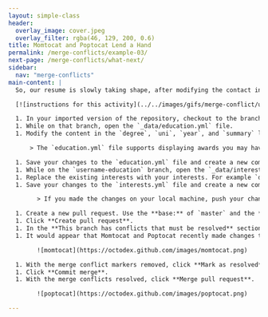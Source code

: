 ```yaml
---
layout: simple-class
header:
  overlay_image: cover.jpeg
  overlay_filter: rgba(46, 129, 200, 0.6)
title: Momtocat and Poptocat Lend a Hand
permalink: /merge-conflicts/example-03/
next-page: /merge-conflicts/what-next/
sidebar:
  nav: "merge-conflicts"
main-content: |
  So, our resume is slowly taking shape, after modifying the contact information in the `_config.yml` file, we turned our attention to the `experience.yml` file. To wrap up, we need to finish adding our education and interests to the resume.

  [![instructions for this activity](../../images/gifs/merge-conflict/username-education.gif)](../../images/gifs/merge-conflict/username-education.gif)

  1. In your imported version of the repository, checkout to the branch named: `username-education`.
  1. While on that branch, open the `_data/education.yml` file.
  1. Modify the content in the `degree`, `uni`, `year`, and `summary` lines.

      > The `education.yml` file supports displaying awards you may have received, you can add that on a new line between `year:` and `summary:`.

  1. Save your changes to the `education.yml` file and create a new commit.
  1. While on the `username-education` branch, open the `_data/interests.yml` file.
  1. Replace the existing interests with your interests. For example `description: Learning about Git and GitHub` could be one of your interests.
  1. Save your changes to the `interests.yml` file and create a new commit.

        > If you made the changes on your local machine, push your changes back to repository on GitHub.

  1. Create a new pull request. Use the **base:** of `master` and the **compare:** of `username-education`.
  1. Click **Create pull request**.
  1. In the **This branch has conflicts that must be resolved** section of the pull request, you can click the **Resolve conflicts** button to resolve the merge conflict.
  1. It would appear that Momtocat and Poptocat recently made changes to the `master` branch and modified the same files you did, this is what is causing the merge conflicts. Similar to when we had to resolve a merge conflict with Skatetocat's changes, remove Momtocat's contributions from the `education.yml` and Poptocat's contributions from the `interests.yml` files.

        ![momtocat](https://octodex.github.com/images/momtocat.png)

  1. With the merge conflict markers removed, click **Mark as resolved**
  1. Click **Commit merge**.
  1. With the merge conflicts resolved, click **Merge pull request**.

        ![poptocat](https://octodex.github.com/images/poptocat.png)

---
```


